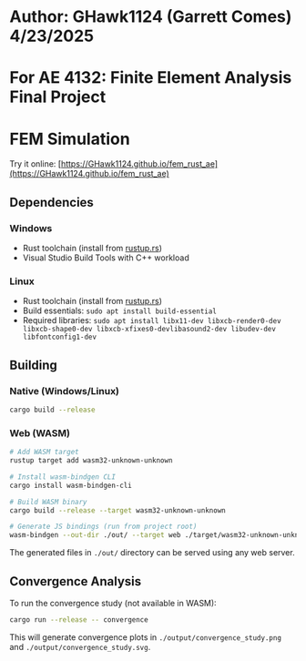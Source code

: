 # Author: GHawk1124 (Garrett Comes) 4/23/2025
# For AE 4132: Finite Element Analysis Final Project

# FEM Simulation

Try it online: [https://GHawk1124.github.io/fem_rust_ae](https://GHawk1124.github.io/fem_rust_ae)

## Dependencies

### Windows
- Rust toolchain (install from [rustup.rs](https://rustup.rs))
- Visual Studio Build Tools with C++ workload

### Linux
- Rust toolchain (install from [rustup.rs](https://rustup.rs))
- Build essentials: `sudo apt install build-essential`
- Required libraries: `sudo apt install libx11-dev libxcb-render0-dev libxcb-shape0-dev libxcb-xfixes0-devlibasound2-dev libudev-dev libfontconfig1-dev`

## Building

### Native (Windows/Linux)
```bash
cargo build --release
```

### Web (WASM)
```bash
# Add WASM target
rustup target add wasm32-unknown-unknown

# Install wasm-bindgen CLI
cargo install wasm-bindgen-cli

# Build WASM binary
cargo build --release --target wasm32-unknown-unknown

# Generate JS bindings (run from project root)
wasm-bindgen --out-dir ./out/ --target web ./target/wasm32-unknown-unknown/release/fem_sim.wasm
```
The generated files in `./out/` directory can be served using any web server.

## Convergence Analysis
To run the convergence study (not available in WASM):
```bash
cargo run --release -- convergence
```
This will generate convergence plots in `./output/convergence_study.png` and `./output/convergence_study.svg`.

